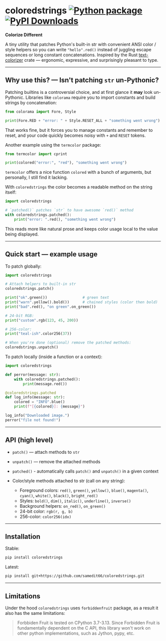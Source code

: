 # coloredstrings [![Python package](https://github.com/samedit66/coloredstrings/actions/workflows/python-package.yml/badge.svg)](https://github.com/samedit66/coloredstrings/actions/workflows/python-package.yml) [![PyPI Downloads](https://static.pepy.tech/personalized-badge/coloredstrings?period=total&units=ABBREVIATION&left_color=BLACK&right_color=MAGENTA&left_text=downloads)](https://pepy.tech/projects/coloredstrings)

**Colorize Different**

A tiny utility that patches Python's built-in str with convenient ANSI color / style helpers so you can write `"hello".red()` instead of juggling escape sequences or long constant concatenations. Inspired by the Rust [text-colorizer](https://crates.io/crates/text-colorizer) crate — ergonomic, expressive, and surprisingly pleasant to type.

---

## Why use this? — Isn't patching `str` un-Pythonic?

Patching builtins is a controversial choice, and at first glance it __may__ look un-Pythonic. Libraries like `colorama` require you to import constants and build strings by concatenation:

```python
from colorama import Fore, Style

print(Fore.RED + "error: " + Style.RESET_ALL + "something went wrong")
```

That works fine, but it forces you to manage constants and remember to reset, and your code quickly becomes noisy with `+` and `RESET` tokens.

Another example using the `termcolor` package:
```python
from termcolor import cprint

print(colored("error:", "red"), "something went wrong")
```

`termcolor` offers a nice function `colored` with a bunch of arguments, but personally, I still find it lacking.

With `coloredstrings` the color becomes a readable method on the string itself:

```python
import coloredstrings

# `patched()` patches `str` to have awesome `red()` method
with coloredstrings.patched():
    print("error: ".red(), "something went wrong")
```

This reads more like natural prose and keeps color usage local to the value being displayed.

---

## Quick start — example usage

To patch globally:

```python
import coloredstrings

# Attach helpers to built-in str
coloredstrings.patch()

print("ok".green())                # green text
print("warn".yellow().bold())      # chained styles (color then bold)
print("bad".red(), "on green".on_green())

# 24-bit RGB:
print("custom".rgb(123, 45, 200))

# 256-color:
print("teal-ish".color256(37))

# When you're done (optional) remove the patched methods:
coloredstrings.unpatch()
```

To patch locally (inside a function or a context):

```python
import coloredstrings

def perror(message: str):
    with coloredstrings.patched():
        print(message.red())

@coloredstrings.patched
def log_info(message: str):
    colored = "INFO".blue()
    print(f"[{colored}]: {message}")

log_info("Downloaded image.")
perror("file not found!")
```
---

## API (high level)

- `patch()` — attach methods to `str`
- `unpatch()` — remove the attached methods
- `patched()` - automatically calls `patch()` and `unpatch()` in a given context

- Color/style methods attached to str (call on any string):
    - Foreground colors: `red()`, `green()`, `yellow()`, `blue()`, `magenta()`, `cyan()`, `white()`, `black()`, `bright_red()`
    - Styles: `bold()`, `dim()`, `italic()`, `underline()`, `inverse()`
    - Background helpers: `on_red()`, `on_green()`
    - 24-bit color: `rgb(r, g, b)`
    - 256-color: `color256(idx)`

---

## Installation

Stable:
```bash
pip install coloredstrings
```

Latest:
```bash
pip install git+https://github.com/samedit66/coloredstrings.git
```

---

## Limitations

Under the hood `coloredstrings` uses `forbiddenfruit` package, as a result it also has the same limitations:

> Forbbiden Fruit is tested on CPython 3.7-3.13.
> Since Forbidden Fruit is fundamentally dependent on the C API, this library won't work on other python implementations, such as Jython, pypy, etc.
